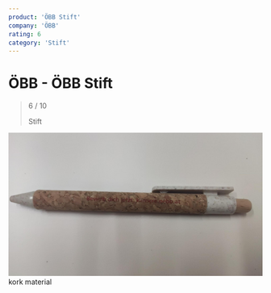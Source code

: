 ```yaml
---
product: 'ÖBB Stift'
company: 'ÖBB'
rating: 6
category: 'Stift'
---
```


# ÖBB - ÖBB Stift
>
> 6 / 10
>
> Stift

![ÖBB Stift](./assets/öbb-öbb-stift-b90c8e0d-90b4-407b-bff3-4508ae6cd1a2.jpg)
kork material
